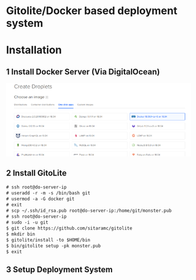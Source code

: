 # Gitolite/Docker based deployment system


# Installation

## 1 Install Docker Server (Via DigitalOcean)

![](doc/img/do-docker.png)

## 2 Install GitoLite

```
# ssh root@do-server-ip
# useradd -r -m -s /bin/bash git
# usermod -a -G docker git
# exit
# scp ~/.ssh/id_rsa.pub root@do-server-ip:/home/git/monster.pub
# ssh root@do-server-ip
# sudo -i -u git
$ git clone https://github.com/sitaramc/gitolite
$ mkdir bin
$ gitolite/install -to $HOME/bin
$ bin/gitolite setup -pk monster.pub
$ exit
```

## 3 Setup Deployment System


